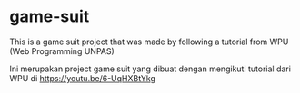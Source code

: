 # game-suit
This is a game suit project that was made by following a tutorial from WPU (Web Programming UNPAS)

Ini merupakan project game suit yang dibuat dengan mengikuti tutorial dari WPU di https://youtu.be/6-UqHXBtYkg